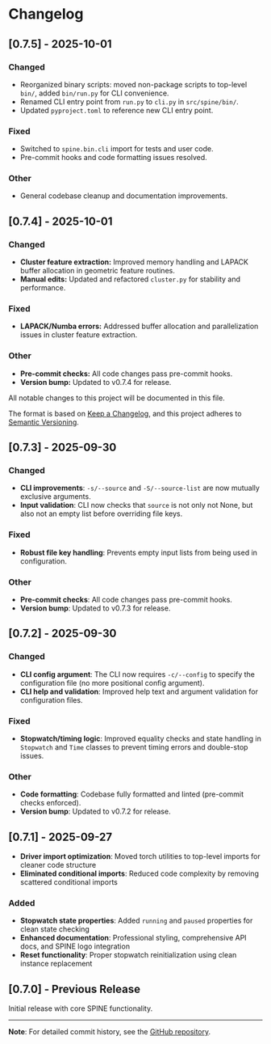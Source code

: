 # Changelog

## [0.7.5] - 2025-10-01

### Changed
- Reorganized binary scripts: moved non-package scripts to top-level `bin/`, added `bin/run.py` for CLI convenience.
- Renamed CLI entry point from `run.py` to `cli.py` in `src/spine/bin/`.
- Updated `pyproject.toml` to reference new CLI entry point.
 
### Fixed
- Switched to `spine.bin.cli` import for tests and user code.
- Pre-commit hooks and code formatting issues resolved.

### Other
- General codebase cleanup and documentation improvements.

## [0.7.4] - 2025-10-01

### Changed
- **Cluster feature extraction:** Improved memory handling and LAPACK buffer allocation in geometric feature routines.
- **Manual edits:** Updated and refactored `cluster.py` for stability and performance.

### Fixed
- **LAPACK/Numba errors:** Addressed buffer allocation and parallelization issues in cluster feature extraction.

### Other
- **Pre-commit checks:** All code changes pass pre-commit hooks.
- **Version bump:** Updated to v0.7.4 for release.

All notable changes to this project will be documented in this file.

The format is based on [Keep a Changelog](https://keepachangelog.com/en/1.0.0/),
and this project adheres to [Semantic Versioning](https://semver.org/spec/v2.0.0.html).

## [0.7.3] - 2025-09-30

### Changed
- **CLI improvements**: `-s/--source` and `-S/--source-list` are now mutually exclusive arguments.
- **Input validation**: CLI now checks that `source` is not only not None, but also not an empty list before overriding file keys.

### Fixed
- **Robust file key handling**: Prevents empty input lists from being used in configuration.

### Other
- **Pre-commit checks**: All code changes pass pre-commit hooks.
- **Version bump**: Updated to v0.7.3 for release.

## [0.7.2] - 2025-09-30

### Changed
- **CLI config argument**: The CLI now requires `-c/--config` to specify the configuration file (no more positional config argument).
- **CLI help and validation**: Improved help text and argument validation for configuration files.

### Fixed
- **Stopwatch/timing logic**: Improved equality checks and state handling in `Stopwatch` and `Time` classes to prevent timing errors and double-stop issues.

### Other
- **Code formatting**: Codebase fully formatted and linted (pre-commit checks enforced).
- **Version bump**: Updated to v0.7.2 for release.

## [0.7.1] - 2025-09-27

- **Driver import optimization**: Moved torch utilities to top-level imports for cleaner code structure
- **Eliminated conditional imports**: Reduced code complexity by removing scattered conditional imports

### Added
- **Stopwatch state properties**: Added `running` and `paused` properties for clean state checking
- **Enhanced documentation**: Professional styling, comprehensive API docs, and SPINE logo integration
- **Reset functionality**: Proper stopwatch reinitialization using clean instance replacement

## [0.7.0] - Previous Release

Initial release with core SPINE functionality.

---

**Note**: For detailed commit history, see the [GitHub repository](https://github.com/DeepLearnPhysics/spine).
